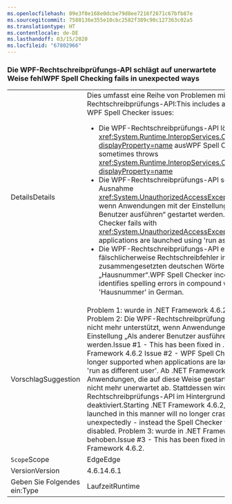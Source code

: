 ```yaml
---
ms.openlocfilehash: 09e3f0e168e0dcbe79d8ee7216f2671c67bfb87e
ms.sourcegitcommit: 7588136e355e10cbc2582f389c90c127363c02a5
ms.translationtype: HT
ms.contentlocale: de-DE
ms.lasthandoff: 03/15/2020
ms.locfileid: "67802966"
---
```

### <a name="wpf-spell-checking-fails-in-unexpected-ways"></a><span data-ttu-id="5c65e-101">Die WPF-Rechtschreibprüfungs-API schlägt auf unerwartete Weise fehl</span><span class="sxs-lookup"><span data-stu-id="5c65e-101">WPF Spell Checking fails in unexpected ways</span></span>

|   |   |
|---|---|
|<span data-ttu-id="5c65e-102">Details</span><span class="sxs-lookup"><span data-stu-id="5c65e-102">Details</span></span>|<span data-ttu-id="5c65e-103">Dies umfasst eine Reihe von Problemen mit der WPF-Rechtschreibprüfungs-API:</span><span class="sxs-lookup"><span data-stu-id="5c65e-103">This includes a number of WPF Spell Checker issues:</span></span><ul><li><span data-ttu-id="5c65e-104">Die WPF-Rechtschreibprüfungs-API löst manchmal <xref:System.Runtime.InteropServices.COMException?displayProperty=name> aus</span><span class="sxs-lookup"><span data-stu-id="5c65e-104">WPF Spell Checker sometimes throws <xref:System.Runtime.InteropServices.COMException?displayProperty=name></span></span></li><li><span data-ttu-id="5c65e-105">Die WPF-Rechtschreibprüfungs-API schlägt mit der Ausnahme <xref:System.UnauthorizedAccessException> fehl, wenn Anwendungen mit der Einstellung „Als anderer Benutzer ausführen“ gestartet werden.</span><span class="sxs-lookup"><span data-stu-id="5c65e-105">WPF Spell Checker fails with <xref:System.UnauthorizedAccessException> when applications are launched using 'run as different user'</span></span></li><li><span data-ttu-id="5c65e-106">Die WPF-Rechtschreibprüfungs-API erkennt fälschlicherweise Rechtschreibfehler in zusammengesetzten deutschen Wörtern wie „Hausnummer“.</span><span class="sxs-lookup"><span data-stu-id="5c65e-106">WPF Spell Checker incorrectly identifies spelling errors in compound words like 'Hausnummer' in German.</span></span></li></ul>|
|<span data-ttu-id="5c65e-107">Vorschlag</span><span class="sxs-lookup"><span data-stu-id="5c65e-107">Suggestion</span></span>|<span data-ttu-id="5c65e-108">Problem 1: wurde in .NET Framework 4.6.2 behoben. Problem 2: Die WPF-Rechtschreibprüfungs-API wird nicht mehr unterstützt, wenn Anwendungen mit der Einstellung „Als anderer Benutzer ausführen“ gestartet werden.</span><span class="sxs-lookup"><span data-stu-id="5c65e-108">Issue #1 - This has been fixed in .NET Framework 4.6.2 Issue #2 - WPF Spell Checker is no longer supported when applications are launched using 'run as different user'.</span></span> <span data-ttu-id="5c65e-109">Ab .NET Framework 4.6.2 stürzen Anwendungen, die auf diese Weise gestartet werden, nicht mehr unerwartet ab. Stattdessen wird nur die Rechtschreibprüfungs-API im Hintergrund deaktiviert.</span><span class="sxs-lookup"><span data-stu-id="5c65e-109">Starting .NET Framework 4.6.2, applications launched in this manner will no longer crash unexpectedly - instead the Spell Checker will be silently disabled.</span></span> <span data-ttu-id="5c65e-110">Problem 3: wurde in .NET Framework 4.6.2 behoben.</span><span class="sxs-lookup"><span data-stu-id="5c65e-110">Issue #3 - This has been fixed in .NET Framework 4.6.2.</span></span>|
|<span data-ttu-id="5c65e-111">`Scope`</span><span class="sxs-lookup"><span data-stu-id="5c65e-111">Scope</span></span>|<span data-ttu-id="5c65e-112">Edge</span><span class="sxs-lookup"><span data-stu-id="5c65e-112">Edge</span></span>|
|<span data-ttu-id="5c65e-113">Version</span><span class="sxs-lookup"><span data-stu-id="5c65e-113">Version</span></span>|<span data-ttu-id="5c65e-114">4.6.1</span><span class="sxs-lookup"><span data-stu-id="5c65e-114">4.6.1</span></span>|
|<span data-ttu-id="5c65e-115">Geben Sie Folgendes ein:</span><span class="sxs-lookup"><span data-stu-id="5c65e-115">Type</span></span>|<span data-ttu-id="5c65e-116">Laufzeit</span><span class="sxs-lookup"><span data-stu-id="5c65e-116">Runtime</span></span>|

